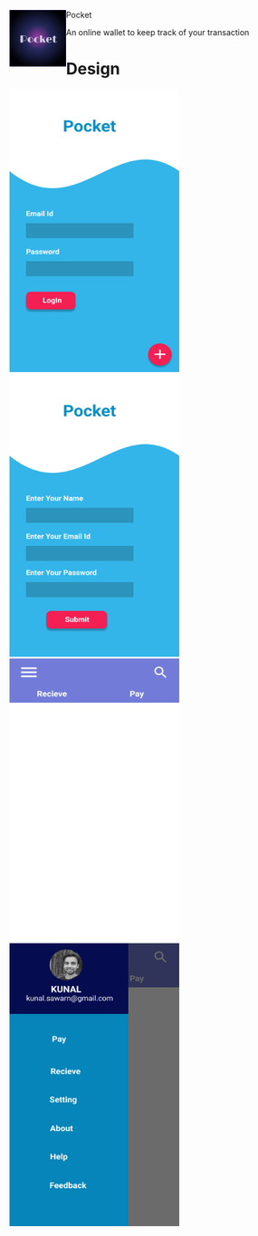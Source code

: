 <p>
  <img align="left" width="100" height="100" src="https://github.com/kumar-kunal/Pocket/blob/master/pocket_design/pocket_icon.png">Pocket
</p>
An online wallet to keep track of your transaction
<h1> Design</h1>

<p align="left
  <img width="300" height="500" src="https://github.com/kumar-kunal/Pocket/blob/master/pocket_design/Splash.png">
  <img width="300" height="500" src="https://github.com/kumar-kunal/Pocket/blob/master/pocket_design/Login.png">
  <img width="300" height="500" src="https://github.com/kumar-kunal/Pocket/blob/master/pocket_design/Signup.png">
 <img width="300" height="500" src="https://github.com/kumar-kunal/Pocket/blob/master/pocket_design/MainScreen.png">
 <img width="300" height="500" src="https://github.com/kumar-kunal/Pocket/blob/master/pocket_design/Navigation.png">
</p>

